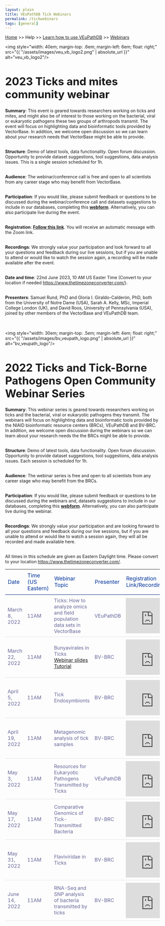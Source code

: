 ```yaml
---
layout: plain
title: VEuPathDB Tick Webinars 
permalink: /tickwebinars
tags: [general]
---
```

<style>
  h1 {
    font-size: 2.5em;
  }
  div.contents {
    margin-left: 1em;
    margin-bottom: 3em;
  }
  
  div.workshop {
    margin: 2em 1em;
  }

details summary, details ul {
  margin-top: 1em;
}
details summary {
  font-size: 120%;
  color: #069;
}
details p, details table {
  margin-left: 2em;
}
details table {
  margin-right: 6em;
}

table {
  margin-top: 1em;
  border-collapse: collapse;
}
/*
table, th, td {
  border: 1px solid black;
  padding: 0.5em;
}
*/
tr.break td {
  background-color: #DCDCDC;
}

table.hor-minimalist-a {
  text-align: left;
}
table.hor-minimalist-a th {
  font-size: 110%;
  font-weight: 400;
  color: #039;
  border-bottom: 2px solid #6678b1;
  padding: 0.5em;
  text-align: left;
}
table.hor-minimalist-a tr {
  border-bottom: 1px solid #ddd;
}
table.hor-minimalist-a tr:hover td {
  color: #039;
}
table.hor-minimalist-a tr.other td {
  background-color: #fafafa;
}
table.hor-minimalist-a tbody {
  display: table-row-group;
  vertical-align: middle;
  border-color: inherit;
}
table.hor-minimalist-a td {
  color: #669;
  padding: 0.5em 0.5em 0.5em;
  vertical-align: middle;
}
table.hor-minimalist-a tfoot {
  font-size: 90%;
}
table.hor-minimalist-a tfoot tr {
  border:0;
}
th.time {
  width: 10%;
}
th.event {
  width: 50%;
}
th.author {
  width: 20%;
}
th.recording {
  width: 20%;
}
</style>


<p><a href="/">Home</a> >> Help >> <a href="/a/app/static-content/landing.html">Learn how to use VEuPathDB</a> >> 
    <a href="/a/app/static-content/webinars.html">Webinars</a></p>

<p>
  
<img style="width: 40em; margin-top: .6em; margin-left: 6em; float: right;" src="{{ "/assets/images/veu_vb_logo2.png" | absolute_url }}" alt="veu_vb_logo2"/>
<h1>2023 Ticks and mites community webinar</h1>
<div class="static-content">

<b>Summary</b>: This event is geared towards researchers working on ticks and mites, and might also be of interest to those working on the bacterial, viral or eukaryotic pathogens these two groups of arthropods transmit. The event will focus on highlighting data and bioinformatic tools provided by VectorBase. In addition, we welcome open discussion so we can learn about your research needs that VectorBase might be able to provide.
<br><br>
  
 
<b>Structure</b>: Demo of latest tools, data functionality. Open forum discussion. Opportunity to provide dataset suggestions, tool suggestions, data analysis issues. This is a single session scheduled for 1h.
<br><br>
  
<b>Audience</b>: The webinar/conference call is free and open to all scientists from any career stage who may benefit from VectorBase.
<br><br>
  
<b>Participation</b>: If you would like, please submit feedback or questions to be discussed during the webinar/conference call and datasets suggestions to include in our databases, completing this <b><a href="https://forms.gle/1Cvun8EryjHeTjsc8">webform</a></b>. Alternatively, you can also participate live during the event.
<br><br>
  
<b>Registration</b>: <b><a href="https://upenn.zoom.us/meeting/register/tJYucuytpjgrHdE84lDIIfOCPFGQyGYMtW0B">Follow this link</a></b>. You will receive an automatic message with the Zoom link. 
<br><br>
  
<b>Recordings</b>: We strongly value your participation and look forward to all your questions and feedback during our live sessions, but if you are unable to attend or would like to watch the session again,  a recording will be made available after the event.
<br><br>
  
<b>Date and time</b>: 22nd June 2023, 10 AM US Easter Time (Convert to your location if needed                                                                           <a href="https://www.thetimezoneconverter.com/">https://www.thetimezoneconverter.com/</a>). 
<br><br>
  
<b>Presenters</b>: Samuel Rund, PhD and Gloria I. Giraldo-Calderón, PhD, both from the University of Notre Dame (USA), Sarah A. Kelly, MSc, Imperial College London (UK), and David Roos, University of Pennsylvania (USA),  joined by other members of the VectorBase and VEuPathDB team.   
<br><br>

</div>

  
<img style="width: 30em; margin-top: .5em; margin-left: 4em; float: right;" src="{{ "/assets/images/bv_veupath_logo.png" | absolute_url }}" alt="bv_veupath_logo"/>
<h1>2022 Ticks and Tick-Borne Pathogens Open Community Webinar Series</h1>
<div class="static-content">

<p>

<b>Summary</b>: This webinar series is geared towards researchers working on ticks and the bacterial, viral or eukaryotic pathogens they transmit. The webinars will focus on highlighting data and bioinformatic tools provided by the NIAID bioinformatic resource centers (BRCs), VEuPathDB and BV-BRC. In addition, we welcome open discussion during the webinars so we can learn about your research needs the the BRCs might be able to provide.<br><br>

<b>Structure</b>: Demo of latest tools, data functionality. Open forum discussion. Opportunity to provide dataset suggestions, tool suggestions, data analysis issues. Each session is scheduled for 1h.<br><br>

<b>Audience</b>: The webinar series is free and open to all scientists from any career stage who may benefit from the BRCs.<br><br>
  
<b>Participation</b>: If you would like, please submit feedback or questions to be discussed during the webinars and, datasets suggestions to include in our databases, completing this <b><a href="https://docs.google.com/forms/d/e/1FAIpQLSdsSCTfab0oJw3i4dkz6i9a3M7jx6IWnlaSZxd4srKBdyDKKg/viewform">webform</a></b>. Alternatively, you can also participate live during the webinar.<br><br>
  
<b>Recordings</b>: We strongly value your participation and are looking forward to all your questions and feedback during our live sessions, but if you are unable to attend or would like to watch a session again, they will all be recorded and made available here. <br><br>

 </p>

<p>All times in this schedule are given as Eastern Daylight time. Please
        convert to your location <a href="https://www.thetimezoneconverter.com/"
          target="_blank">https://www.thetimezoneconverter.com/</a>.</p>
<table class="hor-minimalist-a">
        <thead>
          <tr>
            <th class="date">Date</th>
            <th class="time">Time (US Eastern)</th>
            <th class="topic">Webinar Topic</th>
            <th class="presenter">Presenter</th>
            <th class="reglink">Registration Link/Recording</th>
          </tr>
        </thead>
        <tbody>
          <tr>
            <td>March 8, 2022</td>
            <td>11AM</td>
            <td>Ticks: How to analyze omics and field population data sets in VectorBase</td>
            <td>VEuPathDB</td>
            <td><iframe width="180" height="115" src="https://www.youtube.com/embed/93Ci3UJ-yAU" title="YouTube video player" frameborder="0" allow="accelerometer; autoplay; clipboard-write; encrypted-media; gyroscope; picture-in-picture" allowfullscreen></iframe></td>
          </tr>
           <tr>
            <td>March 22, 2022</td>
            <td>11AM</td>
            <td>Bunyavirales in Ticks<br>
            <a href="{{'/documents/webinars/Bunyavirales_BV_BRC.pdf' | absolute_url}}">Webinar slides</a>
            <br>
            <a href="{{'/documents/webinars/Bunyavirales_BV_BRC_tutorial.pdf' | absolute_url}}">Tutorial</a>
            </td>
            <td>BV-BRC</td>
            <td><iframe width="180" height="115" src="https://www.youtube.com/embed/9IVaY5d6qdA" title="YouTube video player" frameborder="0" allow="accelerometer; autoplay; clipboard-write; encrypted-media; gyroscope; picture-in-picture" allowfullscreen></iframe></td>
          </tr>
          <tr>
            <td>April 5, 2022</td>
            <td>11AM</td>
            <td>Tick Endosymbionts</td>
            <td>BV-BRC</td>
            <td><iframe width="180" height="115" src="https://www.youtube.com/embed/lsDXu00IB_4" title="YouTube video player" frameborder="0" allow="accelerometer; autoplay; clipboard-write; encrypted-media; gyroscope; picture-in-picture" allowfullscreen></iframe></td>
          </tr>
          <tr>
            <td>April 19, 2022</td>
            <td>11AM</td>
            <td>Metagenomic analysis of tick samples</td>
            <td>BV-BRC</td>
            <td><iframe width="180" height="115" src="https://www.youtube.com/embed/EpvW42kN-1c" title="YouTube video player" frameborder="0" allow="accelerometer; autoplay; clipboard-write; encrypted-media; gyroscope; picture-in-picture" allowfullscreen></iframe></td>
          </tr>
          <tr>
            <td>May 3, 2022</td>
            <td>11AM</td>
            <td>Resources for Eukaryotic Pathogens Transmitted by Ticks</td>
            <td>VEuPathDB</td>
            <td><iframe width="180" height="115" src="https://www.youtube.com/embed/4gKJ62wOUi0" title="YouTube video player" frameborder="0" allow="accelerometer; autoplay; clipboard-write; encrypted-media; gyroscope; picture-in-picture" allowfullscreen></iframe></td>
          </tr>
          <tr>
            <td>May 17, 2022</td>
            <td>11AM</td>
            <td>Comparative Genomics of Tick-Transmitted Bacteria</td>
            <td>BV-BRC</td>
            <td><iframe width="180" height="115" src="https://www.youtube.com/embed/4BohhruNoTs" title="YouTube video player" frameborder="0" allow="accelerometer; autoplay; clipboard-write; encrypted-media; gyroscope; picture-in-picture" allowfullscreen></iframe></td>
          </tr>
          <tr>
            <td>May 31, 2022</td>
            <td>11AM</td>
            <td>Flaviviridae in Ticks</td>
            <td>BV-BRC</td>
            <td><iframe width="180" height="115" src="https://www.youtube.com/embed/v_xw06GPso8" title="YouTube video player" frameborder="0" allow="accelerometer; autoplay; clipboard-write; encrypted-media; gyroscope; picture-in-picture" allowfullscreen></iframe></td>
          </tr>
          <tr>
            <td>June 14, 2022</td>
            <td>11AM</td>
            <td>RNA-Seq and SNP analysis of bacteria transmitted by ticks</td>
            <td>BV-BRC</td>
            <td><iframe width="180" height="115" src="https://www.youtube.com/embed/4HnDM_KJg4U" title="YouTube video player" frameborder="0" allow="accelerometer; autoplay; clipboard-write; encrypted-media; gyroscope; picture-in-picture" allowfullscreen></iframe></td>
          </tr>
          </tbody>
          </table>
</div>
